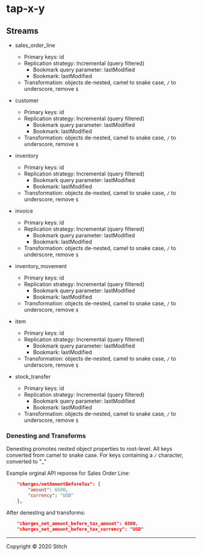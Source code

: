 # tap-x-y

## Streams

- sales_order_line
    - Primary keys: id
    - Replication strategy: Incremental (query filtered)
      - Bookmark query parameter: lastModified
      - Bookmark: lastModified
    - Transformation: objects de-nested, camel to snake case, `/` to underscore, remove `$` 

- customer
    - Primary keys: id
    - Replication strategy: Incremental (query filtered)
      - Bookmark query parameter: lastModified
      - Bookmark: lastModified
    - Transformation: objects de-nested, camel to snake case, `/` to underscore, remove `$` 

- inventory
    - Primary keys: id
    - Replication strategy: Incremental (query filtered)
      - Bookmark query parameter: lastModified
      - Bookmark: lastModified
    - Transformation: objects de-nested, camel to snake case, `/` to underscore, remove `$` 

- invoice
    - Primary keys: id
    - Replication strategy: Incremental (query filtered)
      - Bookmark query parameter: lastModified
      - Bookmark: lastModified
    - Transformation: objects de-nested, camel to snake case, `/` to underscore, remove `$` 

- inventory_movement
    - Primary keys: id
    - Replication strategy: Incremental (query filtered)
      - Bookmark query parameter: lastModified
      - Bookmark: lastModified
    - Transformation: objects de-nested, camel to snake case, `/` to underscore, remove `$` 

- item
    - Primary keys: id
    - Replication strategy: Incremental (query filtered)
      - Bookmark query parameter: lastModified
      - Bookmark: lastModified
    - Transformation: objects de-nested, camel to snake case, `/` to underscore, remove `$` 

- stock_transfer
    - Primary keys: id
    - Replication strategy: Incremental (query filtered)
      - Bookmark query parameter: lastModified
      - Bookmark: lastModified
    - Transformation: objects de-nested, camel to snake case, `/` to underscore, remove `$` 

### Denesting and Transforms

Denesting promotes nested object properties to root-level. All keys converted from camel to snake case. For keys containing a `/` character, converted to "_"

Example orginal API reponse for Sales Order Line:

```json
    "charges/netAmountBeforeTax": {
        "amount": 6500,
        "currency": "USD"
    },
```

After denesting and transforms:

```json
    "charges_net_amount_before_tax_amount": 6500,
    "charges_net_amount_before_tax_currency": "USD"
```



---

Copyright &copy; 2020 Stitch
